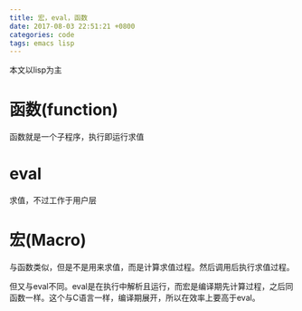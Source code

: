 ```yaml
---
title: 宏，eval，函数
date: 2017-08-03 22:51:21 +0800
categories: code
tags: emacs lisp
---
```


本文以lisp为主

# 函数(function)

函数就是一个子程序，执行即运行求值

# eval

求值，不过工作于用户层

# 宏(Macro)

与函数类似，但是不是用来求值，而是计算求值过程。然后调用后执行求值过程。

但又与eval不同。eval是在执行中解析且运行，而宏是编译期先计算过程，之后同函数一样。这个与C语言一样，编译期展开，所以在效率上要高于eval。

